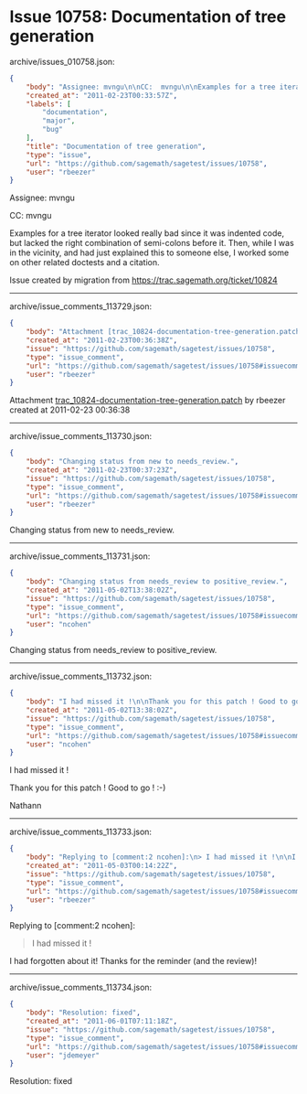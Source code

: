 # Issue 10758: Documentation of tree generation

archive/issues_010758.json:
```json
{
    "body": "Assignee: mvngu\n\nCC:  mvngu\n\nExamples for a tree iterator looked really bad since it was indented code, but lacked the right combination of semi-colons before it.  Then, while I was in the vicinity, and had just explained this to someone else, I worked some on other related doctests and a citation.\n\nIssue created by migration from https://trac.sagemath.org/ticket/10824\n\n",
    "created_at": "2011-02-23T00:33:57Z",
    "labels": [
        "documentation",
        "major",
        "bug"
    ],
    "title": "Documentation of tree generation",
    "type": "issue",
    "url": "https://github.com/sagemath/sagetest/issues/10758",
    "user": "rbeezer"
}
```
Assignee: mvngu

CC:  mvngu

Examples for a tree iterator looked really bad since it was indented code, but lacked the right combination of semi-colons before it.  Then, while I was in the vicinity, and had just explained this to someone else, I worked some on other related doctests and a citation.

Issue created by migration from https://trac.sagemath.org/ticket/10824





---

archive/issue_comments_113729.json:
```json
{
    "body": "Attachment [trac_10824-documentation-tree-generation.patch](tarball://root/attachments/some-uuid/ticket10824/trac_10824-documentation-tree-generation.patch) by rbeezer created at 2011-02-23 00:36:38",
    "created_at": "2011-02-23T00:36:38Z",
    "issue": "https://github.com/sagemath/sagetest/issues/10758",
    "type": "issue_comment",
    "url": "https://github.com/sagemath/sagetest/issues/10758#issuecomment-113729",
    "user": "rbeezer"
}
```

Attachment [trac_10824-documentation-tree-generation.patch](tarball://root/attachments/some-uuid/ticket10824/trac_10824-documentation-tree-generation.patch) by rbeezer created at 2011-02-23 00:36:38



---

archive/issue_comments_113730.json:
```json
{
    "body": "Changing status from new to needs_review.",
    "created_at": "2011-02-23T00:37:23Z",
    "issue": "https://github.com/sagemath/sagetest/issues/10758",
    "type": "issue_comment",
    "url": "https://github.com/sagemath/sagetest/issues/10758#issuecomment-113730",
    "user": "rbeezer"
}
```

Changing status from new to needs_review.



---

archive/issue_comments_113731.json:
```json
{
    "body": "Changing status from needs_review to positive_review.",
    "created_at": "2011-05-02T13:38:02Z",
    "issue": "https://github.com/sagemath/sagetest/issues/10758",
    "type": "issue_comment",
    "url": "https://github.com/sagemath/sagetest/issues/10758#issuecomment-113731",
    "user": "ncohen"
}
```

Changing status from needs_review to positive_review.



---

archive/issue_comments_113732.json:
```json
{
    "body": "I had missed it !\n\nThank you for this patch ! Good to go ! :-)\n\nNathann",
    "created_at": "2011-05-02T13:38:02Z",
    "issue": "https://github.com/sagemath/sagetest/issues/10758",
    "type": "issue_comment",
    "url": "https://github.com/sagemath/sagetest/issues/10758#issuecomment-113732",
    "user": "ncohen"
}
```

I had missed it !

Thank you for this patch ! Good to go ! :-)

Nathann



---

archive/issue_comments_113733.json:
```json
{
    "body": "Replying to [comment:2 ncohen]:\n> I had missed it !\n\nI had forgotten about it!  Thanks for the reminder (and the review)!",
    "created_at": "2011-05-03T00:14:22Z",
    "issue": "https://github.com/sagemath/sagetest/issues/10758",
    "type": "issue_comment",
    "url": "https://github.com/sagemath/sagetest/issues/10758#issuecomment-113733",
    "user": "rbeezer"
}
```

Replying to [comment:2 ncohen]:
> I had missed it !

I had forgotten about it!  Thanks for the reminder (and the review)!



---

archive/issue_comments_113734.json:
```json
{
    "body": "Resolution: fixed",
    "created_at": "2011-06-01T07:11:18Z",
    "issue": "https://github.com/sagemath/sagetest/issues/10758",
    "type": "issue_comment",
    "url": "https://github.com/sagemath/sagetest/issues/10758#issuecomment-113734",
    "user": "jdemeyer"
}
```

Resolution: fixed
